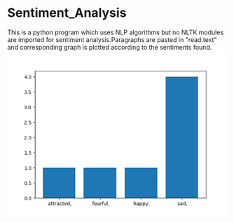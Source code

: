 # Sentiment_Analysis
This is a python program which uses NLP algorithms but no NLTK modules are imported for sentiment analysis.Paragraphs are pasted in "read.text"
and corresponding graph is plotted according to the sentiments found.
<img src="https://github.com/aditisneh/sentiment_analysis/blob/master/graph.png"></img>
